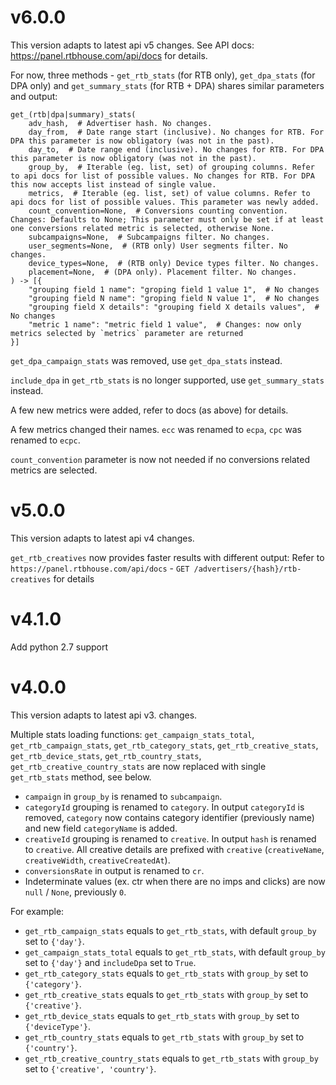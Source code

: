 # v6.0.0
This version adapts to latest api v5 changes.
See API docs: https://panel.rtbhouse.com/api/docs for details.

For now, three methods - `get_rtb_stats` (for RTB only), `get_dpa_stats` (for DPA only) and `get_summary_stats` (for RTB + DPA) shares similar parameters and output:
```
get_(rtb|dpa|summary)_stats(
    adv_hash,  # Advertiser hash. No changes.
    day_from,  # Date range start (inclusive). No changes for RTB. For DPA this parameter is now obligatory (was not in the past).
    day_to,  # Date range end (inclusive). No changes for RTB. For DPA this parameter is now obligatory (was not in the past).
    group_by,  # Iterable (eg. list, set) of grouping columns. Refer to api docs for list of possible values. No changes for RTB. For DPA this now accepts list instead of single value.
    metrics,  # Iterable (eg. list, set) of value columns. Refer to api docs for list of possible values. This parameter was newly added.
    count_convention=None,  # Conversions counting convention. Changes: Defaults to None; This parameter must only be set if at least one conversions related metric is selected, otherwise None.
    subcampaigns=None,  # Subcampaigns filter. No changes.
    user_segments=None,  # (RTB only) User segments filter. No changes.
    device_types=None,  # (RTB only) Device types filter. No changes.
    placement=None,  # (DPA only). Placement filter. No changes.
) -> [{
    "grouping field 1 name": "groping field 1 value 1",  # No changes
    "grouping field N name": "groping field N value 1",  # No changes
    "grouping field X details": "grouping field X details values",  # No changes
    "metric 1 name": "metric field 1 value",  # Changes: now only metrics selected by `metrics` parameter are returned
}]
```

`get_dpa_campaign_stats` was removed, use `get_dpa_stats` instead.

`include_dpa` in `get_rtb_stats` is no longer supported, use `get_summary_stats` instead.

A few new metrics were added, refer to docs (as above) for details.

A few metrics changed their names. `ecc` was renamed to `ecpa`, `cpc` was renamed to `ecpc`.

`count_convention` parameter is now not needed if no conversions related metrics are selected.


# v5.0.0
This version adapts to latest api v4 changes.

`get_rtb_creatives` now provides faster results with different output:
Refer to `https://panel.rtbhouse.com/api/docs` - `GET /advertisers/{hash}/rtb-creatives` for details


# v4.1.0
Add python 2.7 support


# v4.0.0
This version adapts to latest api v3. changes.

Multiple stats loading functions: `get_campaign_stats_total`, `get_rtb_campaign_stats`, `get_rtb_category_stats`, `get_rtb_creative_stats`, `get_rtb_device_stats`, `get_rtb_country_stats`, `get_rtb_creative_country_stats` are now replaced with single `get_rtb_stats` method, see below.
- `campaign` in `group_by` is renamed to `subcampaign`.
- `categoryId` grouping is renamed to `category`. In output `categoryId` is removed, `category` now contains category identifier (previously name) and new field `categoryName` is added.
- `creativeId` grouping is renamed to `creative`. In output `hash` is renamed to `creative`. All creative details are prefixed with `creative` (`creativeName`, `creativeWidth`, `creativeCreatedAt`).
- `conversionsRate` in output is renamed to `cr`.
- Indeterminate values (ex. ctr when there are no imps and clicks) are now `null` / `None`, previously `0`.

For example:
- `get_rtb_campaign_stats` equals to `get_rtb_stats`, with default `group_by` set to `{'day'}`.
- `get_campaign_stats_total` equals to `get_rtb_stats`, with default `group_by` set to `{'day'}` and `includeDpa` set to `True`.
- `get_rtb_category_stats` equals to `get_rtb_stats` with `group_by` set to `{'category'}`.
- `get_rtb_creative_stats` equals to `get_rtb_stats` with `group_by` set to `{'creative'}`.
- `get_rtb_device_stats` equals to `get_rtb_stats` with `group_by` set to `{'deviceType'}`.
- `get_rtb_country_stats` equals to `get_rtb_stats` with `group_by` set to `{'country'}`.
- `get_rtb_creative_country_stats` equals to `get_rtb_stats` with `group_by` set to `{'creative', 'country'}`.
